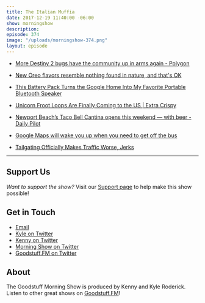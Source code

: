 ```yaml
---
title: The Italian Muffia
date: 2017-12-19 11:40:00 -06:00
show: morningshow
description: 
episode: 374
image: "/uploads/morningshow-374.png"
layout: episode
---
```


* [More Destiny 2 bugs have the community up in arms again - Polygon](https://www.polygon.com/2017/12/18/16792948/destiny-2-bugs-three-of-coins-fated-engrams)

* [New Oreo flavors resemble nothing found in nature, and that's OK](https://thetakeout.com/new-oreo-flavors-resemble-nothing-found-in-nature-and-1821222994)

* [This Battery Pack Turns the Google Home Into My Favorite Portable Bluetooth Speaker](https://gizmodo.com/this-battery-pack-turns-your-google-home-into-the-best-1820957201)

* [Unicorn Froot Loops Are Finally Coming to the US | Extra Crispy](http://www.extracrispy.com/food/4603/unicorn-froot-loops-are-galloping-to-american-shores)

* [Newport Beach’s Taco Bell Cantina opens this weekend — with beer - Daily Pilot](http://www.latimes.com/socal/daily-pilot/news/tn-dpt-me-taco-bell-cantina-20171214-story.html)

* [Google Maps will wake you up when you need to get off the bus](https://www.engadget.com/2017/12/09/google-maps-commute-tracking/)

* [Tailgating Officially Makes Traffic Worse, Jerks](https://lifehacker.com/tailgating-officially-makes-traffic-worse-jerks-1821391848)

---

## Support Us
*Want to support the show?* Visit our [Support page](https://goodstuff.fm/support) to help make this show possible!

## Get in Touch
* [Email](mailto:kyle@goodstuff.fm)
* [Kyle on Twitter](http://twitter.com/dogburps)
* [Kenny on Twitter](http://twitter.com/pizzarobotics)
* [Morning Show on Twitter](http://twitter.com/morningshowam)
* [Goodstuff.FM on Twitter](http://twitter.com/goodstufffm)

## About
The Goodstuff Morning Show is produced by Kenny and Kyle Roderick. Listen to other great shows on [Goodstuff.FM](http://goodstuff.fm/shows)!